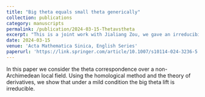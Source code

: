 ```yaml
---
title: "Big theta equals small theta generically"
collection: publications
category: manuscripts
permalink: /publication/2024-03-15-Thetavstheta
excerpt: "This is a joint work with Jialiang Zou, we gave an irreducibility criterion of the big theta lift in terms of the supercuspidal support."
date: 2024-03-15
venue: 'Acta Mathematica Sinica, English Series'
paperurl: 'https://link.springer.com/article/10.1007/s10114-024-3236-5'
---
```

In this paper we consider the theta correspondence over a non-Archimedean local field. Using the homological method and the theory of derivatives, we show that under a mild condition the big theta lift is irreducible.

